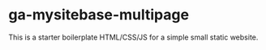 # ga-mysitebase-multipage
This is a starter boilerplate HTML/CSS/JS for a simple small static website.
